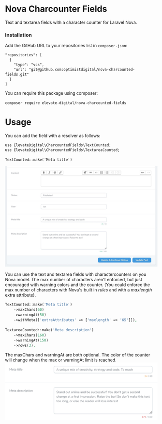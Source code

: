 # Nova Charcounter Fields

Text and textarea fields with a character counter for Laravel Nova.

### Installation

Add the GitHub URL to your repositories list in `composer.json`:

```
"repositories": [
  {
    "type": "vcs",
    "url": "git@github.com:optimistdigital/nova-charcounted-fields.git"
  }
]
```

You can require this package using composer:

`composer require elevate-digital/nova-charcounted-fields`

# Usage

You can add the field with a resolver as follows:

```
use ElevateDigital\CharcountedFields\TextCounted;
use ElevateDigital\CharcountedFields\TextareaCounted;

TextCounted::make('Meta title')
```

![Image of character counter](docs/screenshot.jpg)

You can use the text and textarea fields with charactercounters on you Nova model. The max number of characters aren't enforced, but just encouraged with warning colors and the counter. (You could enforce the max number of characters with Nova's built in _rules_ and with a _maxlength_ extra attribute).

```php
TextCounted::make('Meta title')
    ->maxChars(60)
    ->warningAt(50)
    ->withMeta(['extraAttributes' => ['maxlength' => '65']]),

TextareaCounted::make('Meta description')
    ->maxChars(160)
    ->warningAt(150)
    ->rows(3),
```

The maxChars and warningAt are both optional. The color of the counter will change when the max or warningAt limit is reached.
![Image of character counter with indication](docs/screenshot-errors.jpg)
